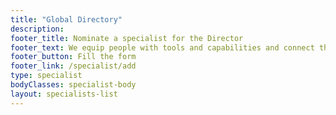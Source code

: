 ```yaml
---
title: "Global Directory"
description: 
footer_title: Nominate a specialist for the Director
footer_text: We equip people with tools and capabilities and connect them with open knowledge communities worldwide.
footer_button: Fill the form
footer_link: /specialist/add
type: specialist
bodyClasses: specialist-body
layout: specialists-list
---
```

